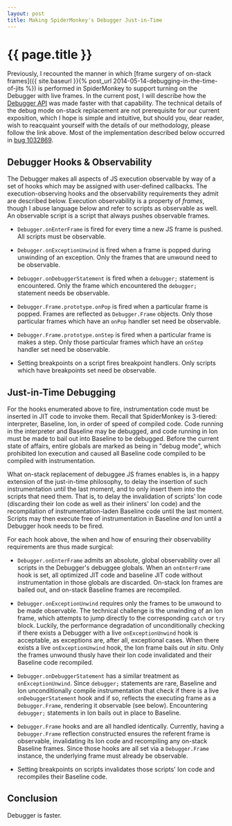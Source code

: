 ```yaml
---
layout: post
title: Making SpiderMonkey's Debugger Just-in-Time
---
```


{{ page.title }}
================

Previously, I recounted the manner in which [frame surgery of on-stack
frames]({{ site.baseurl }}{% post_url 2014-05-14-debugging-in-the-time-of-jits %})
is performed in SpiderMonkey to support turning on the Debugger with live
frames. In the current post, I will describe how the [Debugger
API](https://developer.mozilla.org/en-US/docs/Tools/Debugger-API) was made
faster with that capability. The technical details of the debug mode on-stack
replacement are not prerequisite for our current exposition, which I hope is
simple and intuitive, but should you, dear reader, wish to reacquaint yourself
with the details of our methodology, please follow the link above. Most of
the implementation described below occurred in [bug
1032869](https://bugzilla.mozilla.org/show_bug.cgi?id=1032869).

## Debugger Hooks & Observability

The Debugger makes all aspects of JS execution observable by way of a set of
hooks which may be assigned with user-defined callbacks. The
execution-observing hooks and the observability requirements they admit are
described below. Execution observability is a property of *frames*, though I
abuse language below and refer to scripts as observable as well. An observable
script is a script that always pushes observable frames.

* `Debugger.onEnterFrame` is fired for every time a new JS frame is
  pushed. All scripts must be observable.

* `Debugger.onExceptionUnwind` is fired when a frame is popped during
  unwinding of an exception. Only the frames that are unwound need to be
  observable.

* `Debugger.onDebuggerStatement` is fired when a `debugger;` statement is
  encountered. Only the frame which encountered the `debugger;` statement
  needs be observable.

* `Debugger.Frame.prototype.onPop` is fired when a particular frame is
  popped. Frames are reflected as `Debugger.Frame` objects. Only those
  particular frames which have an `onPop` handler set need be observable.

* `Debugger.Frame.prototype.onStep` is fired when a particular frame is makes
  a step. Only those particular frames which have an `onStep` handler set need
  be observable.

* Setting breakpoints on a script fires breakpoint handlers. Only scripts
  which have breakpoints set need be observable.

## Just-in-Time Debugging

For the hooks enumerated above to fire, instrumentation code must be inserted
in JIT code to invoke them. Recall that SpiderMonkey is 3-tiered: interpreter,
Baseline, Ion, in order of speed of compiled code. Code running in the
interpreter and Baseline may be debugged, and code running in Ion must be made
to bail out into Baseline to be debugged. Before the current state of affairs,
entire globals are marked as being in "debug mode", which prohibited Ion
execution and caused all Baseline code compiled to be compiled with
instrumentation.

What on-stack replacement of debuggee JS frames enables is, in a happy
extension of the just-in-time philosophy, to delay the insertion of such
instrumentation until the last moment, and to only insert them into the
scripts that need them. That is, to delay the invalidation of scripts' Ion
code (discarding their Ion code as well as their inliners' Ion code) and the
recompilation of instrumentation-laden Baseline code until the last
moment. Scripts may then execute free of instrumentation in Baseline *and* Ion
until a Debugger hook needs to be fired.

For each hook above, the when and how of ensuring their observability
requirements are thus made surgical:

* `Debugger.onEnterFrame` admits an absolute, global observability over all
  scripts in the Debugger's debuggee globals. When an `onEnterFrame` hook is
  set, all optimized JIT code and baseline JIT code without instrumentation in
  those globals are discarded. On-stack Ion frames are bailed out, and
  on-stack Baseline frames are recompiled.

* `Debugger.onExceptionUnwind` requires only the frames to be unwound to be
  made observable. The technical challenge is the unwinding of an Ion frame,
  which attempts to jump directly to the corresponding `catch` or `try`
  block. Luckily, the performance degradation of unconditionally checking if
  there exists a Debugger with a live `onExceptionUnwind` hook is acceptable,
  as exceptions are, after all, exceptional cases. When there exists a live
  `onExceptionUnwind` hook, the Ion frame bails out *in situ*. Only the frames
  unwound thusly have their Ion code invalidated and their Baseline code
  recompiled.

* `Debugger.onDebuggerStatement` has a similar treatment as
  `onExceptionUnwind`. Since `debugger;` statements are rare, Baseline and Ion
  unconditionally compile instrumentation that check if there is a live
  `onDebuggerStatement` hook and if so, reflects the executing frame as a
  `Debugger.Frame`, rendering it observable (see below). Encountering
  `debugger;` statements in Ion bails out in place to Baseline.

* `Debugger.Frame` hooks and are all handled identically. Currently, having a
  `Debugger.Frame` reflection constructed ensures the referent frame is
  observable, invalidating its Ion code and recompiling any on-stack Baseline
  frames. Since those hooks are all set via a `Debugger.Frame` instance, the
  underlying frame must already be observable.

* Setting breakpoints on scripts invalidates those scripts' Ion code and
  recompiles their Baseline code.

## Conclusion

Debugger is faster.
